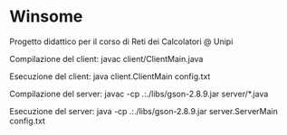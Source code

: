 # Winsome
Progetto didattico per il corso di Reti dei Calcolatori @ Unipi


Compilazione del client: javac client/ClientMain.java

Esecuzione del client: java client.ClientMain config.txt

Compilazione del server: javac -cp .:./libs/gson-2.8.9.jar server/*.java

Esecuzione del server: java -cp .:./libs/gson-2.8.9.jar server.ServerMain config.txt
